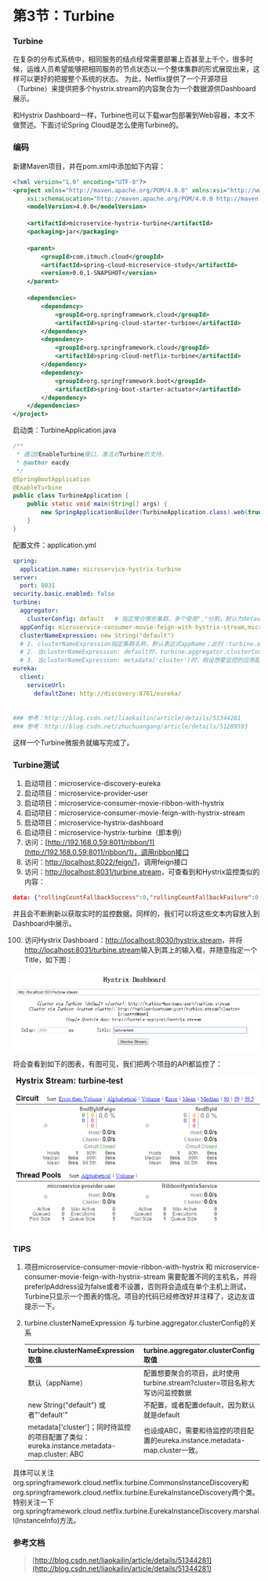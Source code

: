 # 第3节：Turbine

### Turbine

在复杂的分布式系统中，相同服务的结点经常需要部署上百甚至上千个，很多时候，运维人员希望能够把相同服务的节点状态以一个整体集群的形式展现出来，这样可以更好的把握整个系统的状态。 为此，Netflix提供了一个开源项目（Turbine）来提供把多个hystrix.stream的内容聚合为一个数据源供Dashboard展示。 

和Hystrix Dashboard一样，Turbine也可以下载war包部署到Web容器，本文不做赘述。下面讨论Spring Cloud是怎么使用Turbine的。



### 编码

新建Maven项目，并在pom.xml中添加如下内容：

```xml
<?xml version="1.0" encoding="UTF-8"?>
<project xmlns="http://maven.apache.org/POM/4.0.0" xmlns:xsi="http://www.w3.org/2001/XMLSchema-instance"
	xsi:schemaLocation="http://maven.apache.org/POM/4.0.0 http://maven.apache.org/xsd/maven-4.0.0.xsd">
	<modelVersion>4.0.0</modelVersion>

	<artifactId>microservice-hystrix-turbine</artifactId>
	<packaging>jar</packaging>

	<parent>
		<groupId>com.itmuch.cloud</groupId>
		<artifactId>spring-cloud-microservice-study</artifactId>
		<version>0.0.1-SNAPSHOT</version>
	</parent>

	<dependencies>
		<dependency>
			<groupId>org.springframework.cloud</groupId>
			<artifactId>spring-cloud-starter-turbine</artifactId>
		</dependency>
		<dependency>
            <groupId>org.springframework.cloud</groupId>
            <artifactId>spring-cloud-netflix-turbine</artifactId>
        </dependency>
		<dependency>
			<groupId>org.springframework.boot</groupId>
			<artifactId>spring-boot-starter-actuator</artifactId>
		</dependency>
	</dependencies>
</project>
```

启动类：TurbineApplication.java

```java
/**
 * 通过@EnableTurbine接口，激活对Turbine的支持。
 * @author eacdy
 */
@SpringBootApplication
@EnableTurbine
public class TurbineApplication {
	public static void main(String[] args) {
		new SpringApplicationBuilder(TurbineApplication.class).web(true).run(args);
	}
}
```

配置文件：application.yml

```yaml
spring:
  application.name: microservice-hystrix-turbine
server:
  port: 8031
security.basic.enabled: false
turbine:
  aggregator:
    clusterConfig: default   # 指定聚合哪些集群，多个使用","分割，默认为default。可使用http://.../turbine.stream?cluster={clusterConfig之一}访问
  appConfig: microservice-consumer-movie-feign-with-hystrix-stream,microservice-consumer-movie-ribbon-with-hystrix  ### 配置Eureka中的serviceId列表，表明监控哪些服务
  clusterNameExpression: new String("default")
  # 1. clusterNameExpression指定集群名称，默认表达式appName；此时：turbine.aggregator.clusterConfig需要配置想要监控的应用名称
  # 2. 当clusterNameExpression: default时，turbine.aggregator.clusterConfig可以不写，因为默认就是default
  # 3. 当clusterNameExpression: metadata['cluster']时，假设想要监控的应用配置了eureka.instance.metadata-map.cluster: ABC，则需要配置，同时turbine.aggregator.clusterConfig: ABC
eureka:
  client:
    serviceUrl:
      defaultZone: http://discovery:8761/eureka/
      
      
### 参考：http://blog.csdn.net/liaokailin/article/details/51344281
### 参考：http://blog.csdn.net/zhuchuangang/article/details/51289593
```

这样一个Turbine微服务就编写完成了。



### Turbine测试

1. 启动项目：microservice-discovery-eureka
2. 启动项目：microservice-provider-user
3. 启动项目：microservice-consumer-movie-ribbon-with-hystrix
4. 启动项目：microservice-consumer-movie-feign-with-hystrix-stream
5. 启动项目：microservice-hystrix-dashboard
6. 启动项目：microservice-hystrix-turbine（即本例）
7. 访问：[http://192.168.0.59:8011/ribbon/1](http://192.168.0.59:8011/ribbon/1)，调用ribbon接口
8. 访问：[http://localhost:8022/feign/1](http://localhost:8022/feign/1)，调用feign接口
9. 访问：[http://localhost:8031/turbine.stream](http://localhost:8031/turbine.stream)，可查看到和Hystrix监控类似的内容：

```json
data: {"rollingCountFallbackSuccess":0,"rollingCountFallbackFailure":0,"propertyValue_circuitBreakerRequestVolumeThreshold":20,"p
```

并且会不断刷新以获取实时的监控数据。同样的，我们可以将这些文本内容放入到Dashboard中展示。

100. 访问Hystrix Dashboard：[http://localhost:8030/hystrix.stream](http://localhost:8030/hystrix.stream)，并将[http://localhost:8031/turbine.stream](http://localhost:8031/turbine.stream)输入到其上的输入框，并随意指定一个Title，如下图：

![turbine-index](images/turbine-01.png)

将会查看到如下的图表，有图可见，我们把两个项目的API都监控了：

![turbine-chart](images/turbine-02.png)



### TIPS

1. 项目microservice-consumer-movie-ribbon-with-hystrix 和 microservice-consumer-movie-feign-with-hystrix-stream 需要配置不同的主机名，并将preferIpAddress设为false或者不设置，否则将会造成在单个主机上测试，Turbine只显示一个图表的情况。项目的代码已经修改好并注释了，这边友谊提示一下。

2. turbine.clusterNameExpression 与 turbine.aggregator.clusterConfig的关系

   | turbine.clusterNameExpression取值          | turbine.aggregator.clusterConfig 取值      |
   | ---------------------------------------- | ---------------------------------------- |
   | 默认（appName）                              | 配置想要聚合的项目，此时使用turbine.stream?cluster=项目名称大写访问监控数据 |
   | new String("default") 或者"'default'"      | 不配置，或者配置default，因为默认就是default            |
   | metadata['cluster']；同时待监控的项目配置了类似：eureka.instance.metadata-map.cluster: ABC | 也设成ABC，需要和待监控的项目配置的eureka.instance.metadata-map.cluster一致。 |

具体可以关注org.springframework.cloud.netflix.turbine.CommonsInstanceDiscovery和org.springframework.cloud.netflix.turbine.EurekaInstanceDiscovery两个类。特别关注一下org.springframework.cloud.netflix.turbine.EurekaInstanceDiscovery.marshall(InstanceInfo)方法。



### 参考文档

> [http://blog.csdn.net/liaokailin/article/details/51344281](http://blog.csdn.net/liaokailin/article/details/51344281)